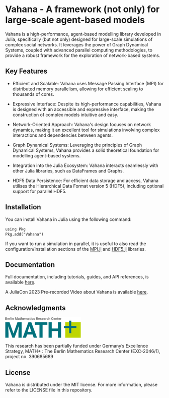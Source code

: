 # Vahana - A framework (not only) for large-scale agent-based models 

Vahana is a high-performance, agent-based modelling library developed
in Julia, specifically (but not only) designed for large-scale
simulations of complex social networks. It leverages the power of Graph
Dynamical Systems, coupled with advanced parallel computing
methodologies, to provide a robust framework for the exploration of
network-based systems.

## Key Features

- Efficient and Scalable: Vahana uses Message Passing Interface (MPI)
  for distributed memory parallelism, allowing for efficient scaling
  to thousands of cores.

- Expressive Interface: Despite its high-performance capabilities,
  Vahana is designed with an accessible and expressive interface,
  making the construction of complex models intuitive and easy.

- Network-Oriented Approach: Vahana's design focuses on network
  dynamics, making it an excellent tool for simulations involving
  complex interactions and dependencies between agents.

- Graph Dynamical Systems: Leveraging the principles of Graph
  Dynamical Systems, Vahana provides a solid theoretical foundation
  for modelling agent-based systems.

- Integration into the Julia Ecosystem: Vahana interacts seamlessly
  with other Julia libraries, such as DataFrames and Graphs.

- HDF5 Data Persistence: For efficient data storage and access, Vahana
  utilises the Hierarchical Data Format version 5 (HDF5), including
  optional support for parallel HDF5.

## Installation

You can install Vahana in Julia using the following command:

```
using Pkg
Pkg.add("Vahana")
```

If you want to run a simulation in parallel, it is useful to also read
the configuration/installation sections of the
[MPI.jl](https://juliaparallel.org/MPI.jl/stable/configuration/) and
[HDF5.jl](https://juliaio.github.io/HDF5.jl/stable/#Installation)
libraries.

## Documentation 

Full documentation, including tutorials, guides, and API references, 
is available [here](https://s-fuerst.github.io/Vahana.jl/).

A JuliaCon 2023 Pre-recorded Video about Vahana is available [here](https://www.youtube.com/watch?v=-318ec-kCBM).

## Acknowledgments

![mathplus logo](/mathplus.png)

This research has been partially funded under Germany’s Excellence
Strategy, MATH+ : The Berlin Mathematics Research Center (EXC-2046/1),
project no. 390685689

## License

Vahana is distributed under the MIT license. For more
information, please refer to the LICENSE file in this repository.

